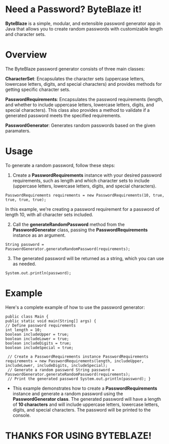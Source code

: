 
# Need a Password? ByteBlaze it!  
  
**ByteBlaze** is a simple, modular, and extensible password generator app in Java that allows you to create random passwords with customizable length and character sets.  
  
# Overview  
The ByteBlaze password generator consists of three main classes:  
  

**CharacterSet**: Encapsulates the character sets (uppercase letters, lowercase letters, digits, and special characters) and provides methods for getting specific character sets.  
  
**PasswordRequirements**: Encapsulates the password requirements (length, and whether to include uppercase letters, lowercase letters, digits, and special characters). This class also provides a method to validate if a generated password meets the specified requirements.  

  

**PasswordGenerator**: Generates random passwords based on the given paramaters.



# Usage  
To generate a random password, follow these steps:  
  
1. Create a **PasswordRequirements** instance with your desired password requirements, such as length and which character sets to include (uppercase letters, lowercase letters, digits, and special characters).  
  

 `PasswordRequirements requirements = new PasswordRequirements(10, true, true, true, true);`

 

  
In this example, we're creating a password requirement for a password of length 10, with all character sets included.  
  
2. Call the **generateRandomPassword** method from the **PasswordGenerator** class, passing the **PasswordRequirements** instance as an argument.  
  
`String password = PasswordGenerator.generateRandomPassword(requirements);`

 
  
3. The generated password will be returned as a string, which you can use as needed.  
  

`System.out.println(password);`  

  
  
# Example  
Here's a complete example of how to use the password generator:  
  

    public class Main {  
    public static void main(String[] args) {  
    // Define password requirements  
    int length = 10;  
    boolean includeUpper = true;  
    boolean includeLower = true;  
    boolean includeDigits = true;  
    boolean includeSpecial = true;  
      
     // Create a PasswordRequirements instance PasswordRequirements requirements = new PasswordRequirements(length, includeUpper, includeLower, includeDigits, includeSpecial);  
     // Generate a random password String password = PasswordGenerator.generateRandomPassword(requirements);  
     // Print the generated password System.out.println(password); }

- This example demonstrates how to create a **PasswordRequirements** instance and generate a random password using the **PasswordGenerator class**. The generated password will have a length of **10 characters** and will include uppercase letters, lowercase letters, digits, and special characters. The password will be printed to the console.


# THANKS FOR USING BYTEBLAZE! 
